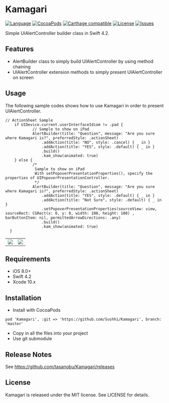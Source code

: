 Kamagari
===
[![Language](http://img.shields.io/badge/language-swift-brightgreen.svg?style=flat
)](https://developer.apple.com/swift)
[![CocoaPods](https://img.shields.io/cocoapods/v/Kamagari.svg)]()
[![Carthage compatible](https://img.shields.io/badge/Carthage-compatible-4BC51D.svg?style=flat)](https://github.com/Carthage/Carthage)
[![License](http://img.shields.io/badge/license-MIT-lightgrey.svg?style=flat
)](http://mit-license.org)
[![Issues](https://img.shields.io/github/issues/tasanobu/Kamagari.svg?style=flat
)](https://github.com/tasanobu/Kamagari/issues?state=open)

Simple UIAlertController builder class in Swift 4.2.

## Features
- AlertBuilder class to simply build UIAlertController by using method chaining
- UIAlertController extension methods to simply present UIAlertController on screen

## Usage
The following sample codes shows how to use Kamagari in order to present UIAlertController.

```
// ActionSheet Sample
    if UIDevice.current.userInterfaceIdiom != .pad {
            // Sample to show on iPad
            AlertBuilder(title: "Question", message: "Are you sure where Kamagari is?", preferredStyle: .actionSheet)
                .addAction(title: "NO", style: .cancel) { _ in }
                .addAction(title: "YES", style: .default) { _ in }
                .build()
                .kam_show(animated: true)
    } else {
            /*
             Sample to show on iPad
             With setPopoverPresentationProperties(), specify the properties of UIPopoverPresentationController.
             */
            AlertBuilder(title: "Question", message: "Are you sure where Kamagari is?", preferredStyle: .actionSheet)
                .addAction(title: "YES", style: .default) { _ in }
                .addAction(title: "Not Sure", style: .default) { _ in }
                .setPopoverPresentationProperties(sourceView: view, sourceRect: CGRect(x: 0, y: 0, width: 100, height: 100) ,                                barButtonItem: nil, permittedArrowDirections: .any)
                .build()
                .kam_show(animated: true)
  }
```

<table>
<td><img src="ScreenShots/00.png"></td>
<td><img src="ScreenShots/01.png"></td>
</table>

## Requirements
- iOS 8.0+
- Swift 4.2
- Xcode 10.x

## Installation
- Install with CocoaPods
```
pod 'Kamagari', :git => 'https://github.com/Sushhi/Kamagari', branch: 'master'
```
- Copy in all the files into your project
- Use git submodule

## Release Notes
See https://github.com/tasanobu/Kamagari/releases

## License
Kamagari is released under the MIT license. See LICENSE for details.
